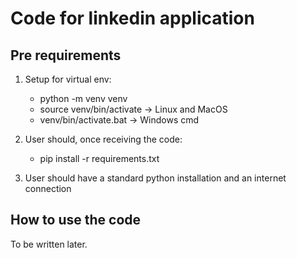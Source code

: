 # Code for linkedin application

## Pre requirements

1. Setup for virtual env:

   - python -m venv venv
   - source venv/bin/activate -> Linux and MacOS
   - venv/bin/activate.bat -> Windows cmd

2. User should, once receiving the code:

   - pip install -r requirements.txt

3. User should have a standard python installation and an internet connection

## How to use the code

To be written later.

